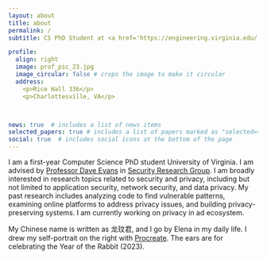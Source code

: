 ```yaml
---
layout: about
title: about
permalink: /
subtitle: CS PhD Student at <a href='https://engineering.virginia.edu/'>University of Virginia</a>

profile:
  align: right
  image: prof_pic_23.jpg
  image_circular: false # crops the image to make it circular
  address: 
    <p>Rice Hall 336</p>
    <p>Charlottesville, VA</p>



news: true  # includes a list of news items
selected_papers: true # includes a list of papers marked as "selected={true}"
social: true  # includes social icons at the bottom of the page
---
```


I am a first-year Computer Science PhD student University of Virginia. I am advised by <a href='https://www.cs.virginia.edu/~evans/'>Professor Dave Evans</a> in <a href='https://uvasrg.github.io/'>Security Research Group</a>. I am broadly interested in research topics related to security and privacy, including but not limited to application security, network security, and data privacy. My past research includes analyzing code to find vulnerable patterns, examining online platforms to address privacy issues, and building privacy-preserving systems. I am currently working on privacy in ad ecosystem.

My Chinese name is written as 龙玟君, and I go by Elena in my daily life. I drew my self-portrait on the right with <a href='https://procreate.com/'>Procreate</a>. The ears are for celebrating the Year of the Rabbit (2023).  

<!-- Put your address / P.O. box / other info right below your picture. You can also disable any these elements by editing `profile` property of the YAML header of your `_pages/about.md`. Edit `_bibliography/papers.bib` and Jekyll will render your [publications page](/al-folio/publications/) automatically.

Link to your social media connections, too. This theme is set up to use [Font Awesome icons](http://fortawesome.github.io/Font-Awesome/) and [Academicons](https://jpswalsh.github.io/academicons/), like the ones below. Add your Facebook, Twitter, LinkedIn, Google Scholar, or just disable all of them. -->
